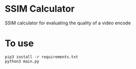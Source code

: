 # SSIM Calculator
SSIM calculator for evaluating the quality of a video encode

# To use

```shell
pip3 install -r requirements.txt
python3 main.py
```


